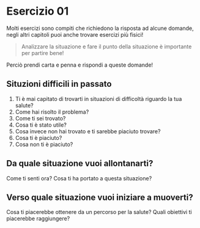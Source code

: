 
# Esercizio 01 

Molti esercizi sono compiti che richiedono la risposta ad alcune domande, negli altri capitoli puoi anche trovare esercizi più fisici!

> Analizzare la situazione e fare il punto della situazione è importante per partire bene!

Perciò prendi carta e penna e rispondi a queste domande!

## Situzioni difficili in passato

 1.  Ti è mai capitato di trovarti in situazioni di difficoltà riguardo la tua salute? 
 2. Come hai risolto il problema?
 3. Come ti sei trovato?
 4. Cosa ti è stato utile?
 5. Cosa invece non hai trovato e ti sarebbe piaciuto trovare?
 6. Cosa ti è piaciuto?
 7. Cosa non ti è piaciuto?
 


## Da quale situazione vuoi allontanarti?

Come ti senti ora? 
Cosa ti ha portato a questa situazione?


## Verso quale situazione vuoi iniziare a muoverti?

Cosa ti piacerebbe ottenere da un percorso per la salute?
Quali obiettivi ti piacerebbe raggiungere? 


<!--stackedit_data:
eyJoaXN0b3J5IjpbNzcxMjk5MDIsLTE3NTc5NDUyMjVdfQ==
-->